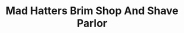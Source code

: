 ---
title: "Mad Hatters Brim Shop And Shave Parlor"
url: /georgetown/mad-hatters-brim-shop-and-shave-parlor/
shop: hairdresser
---